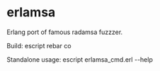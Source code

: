 # erlamsa
Erlang port of famous radamsa fuzzzer.

Build: escript rebar co

Standalone usage: escript erlamsa_cmd.erl --help

